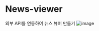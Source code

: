 # News-viewer
외부 API를 연동하여 뉴스 뷰어 만들기
![image](https://user-images.githubusercontent.com/83973565/184119726-d038c779-c081-4483-9033-54e62ffc3864.png)
